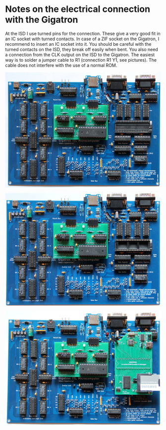 # Notes on the electrical connection with the Gigatron

At the ISD I use turned pins for the connection. These give a very good fit in an IC socket with turned contacts. In case of a ZIF socket on the Gigatron, I recommend to insert an IC socket into it. You should be careful with the turned contacts on the ISD, they break off easily when bent.
You also need a connection from the CLK output on the ISD to the Gigatron. The easiest way is to solder a jumper cable to R1 (connection R1 Y1, see pictures). The cable does not interfere with the use of a normal ROM.

![CLK wire on the Gigatron](picture/1-gigatron-with-clk-wire.jpg)

![ZIF socket with ic socket](picture/2-gigatron-with-ic-socket.jpg)

![Gigatron with ISD](picture/3-gigatron-with-isd.jpg)



